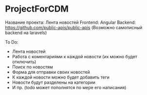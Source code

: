 # ProjectForCDM
Название проекта: Лента новостей
Frontend: Angular
Backend: https://github.com/public-apis/public-apis (Возможно самописный backend на laravels)

To Do:
* Лента новостей
* Работа с коментариями к каждой новости (их можно будет отключить)
* Поиск по новостям
* Форма для отправки своих новостей
* К каждой новости можно будет добавить теги
* Новости будут разделены на категории
* И пр. (todo может пополнятся по мере его написания)

